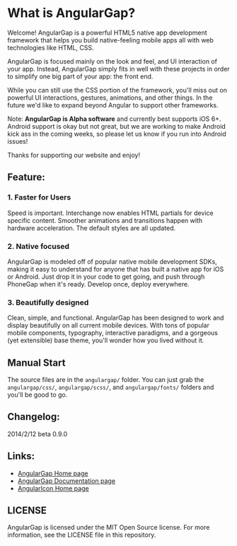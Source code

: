 # What is AngularGap?

Welcome! AngularGap is a powerful HTML5 native app development framework that helps you build native-feeling mobile apps all with web technologies like HTML, CSS.

AngularGap is focused mainly on the look and feel, and UI interaction of your app. Instead, AngularGap simply fits in well with these projects in order to simplify one big part of your app: the front end.

While you can still use the CSS portion of the framework, you'll miss out on powerful UI interactions, gestures, animations, and other things. In the future we'd like to expand beyond Angular to support other frameworks.

Note: __AngularGap is Alpha software__ and currently best supports iOS 6+. Android support is okay but not great, but we are working to make Android kick ass in the coming weeks, so please let us know if you run into Android issues!

Thanks for supporting our website and enjoy!

## Feature:

### 1. Faster for Users
Speed is important. Interchange now enables HTML partials for device specific content. Smoother animations and transitions happen with hardware acceleration. The default styles are all updated.

### 2. Native focused
AngularGap is modeled off of popular native mobile development SDKs, making it easy to understand for anyone that has built a native app for iOS or Android. Just drop it in your code to get going, and push through PhoneGap when it's ready. Develop once, deploy everywhere.

### 3. Beautifully designed
Clean, simple, and functional. AngularGap has been designed to work and display beautifully on all current mobile devices. With tons of popular mobile components, typography, interactive paradigms, and a gorgeous (yet extensible) base theme, you'll wonder how you lived without it.

## Manual Start

The source files are in the `angulargap/` folder. You can just grab the `angulargap/css/`, `angulargap/scss/`, and `angulargap/fonts/` folders and you'll be good to go.

## Changelog:

2014/2/12 beta 0.9.0

## Links:

+ [AngularGap Home page](http://angulargap.github.io/)
+ [AngularGap Documentation page](http://angulargap.github.io/documentation.html)
+ [AngularIcon Home page](http://angulargap.github.io/angularicons.html)

## LICENSE

AngularGap is licensed under the MIT Open Source license. For more information, see the LICENSE file in this repository.

